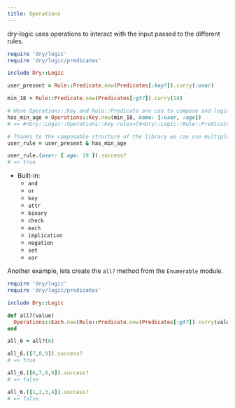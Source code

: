 ```yaml
---
title: Operations
---
```


dry-logic uses operations to interact with the input passed to the different rules.

```ruby
require 'dry/logic'
require 'dry/logic/predicates'

include Dry::Logic

user_present = Rule::Predicate.new(Predicates[:key?]).curry(:user)

min_18 = Rule::Predicate.new(Predicates[:gt?]).curry(18)

# Here Operations::Key and Rule::Predicate are use to compose and logic based on the value of a given key e.g [:user, :age]
has_min_age = Operations::Key.new(min_18, name: [:user, :age])
# => #<Dry::Logic::Operations::Key rules=[#<Dry::Logic::Rule::Predicate predicate=#<Method: Module(Dry::Logic::Predicates::Methods)#gt?> options={:args=>[18]}>] options={:name=>[:user, :age], :evaluator=>#<Dry::Logic::Evaluator::Key path=[:user, :age]>, :path=>[:user, :age]}>

# Thanks to the composable structure of the library we can use multiple Rules and Operations to create custom logic
user_rule = user_present & has_min_age

user_rule.(user: { age: 19 }).success?
# => true
```

- Built-in:
  - `and`
  - `or`
  - `key`
  - `attr`
  - `binary`
  - `check`
  - `each`
  - `implication`
  - `negation`
  - `set`
  - `xor`

Another example, lets create the `all?` method from the `Enumerable` module.

```ruby
require 'dry/logic'
require 'dry/logic/predicates'

include Dry::Logic

def all?(value)
  Operations::Each.new(Rule::Predicate.new(Predicates[:gt?]).curry(value))
end

all_6 = all?(6)

all_6.([7,8,9]).success?
# => true

all_6.([6,7,8,9]).success?
# => false

all_6.([1,2,3,4]).success?
# => false
```
